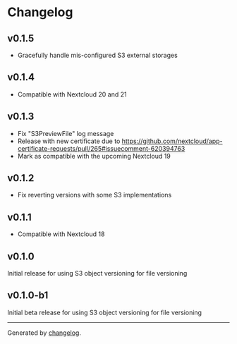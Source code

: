 <!--
  - SPDX-FileCopyrightText: 2020 Nextcloud GmbH and Nextcloud contributors
  - SPDX-License-Identifier: AGPL-3.0-or-later
-->
# Changelog

## v0.1.5
- Gracefully handle mis-configured S3 external storages

## v0.1.4
- Compatible with Nextcloud 20 and 21

## v0.1.3
- Fix "S3PreviewFile" log message
- Release with new certificate due to https://github.com/nextcloud/app-certificate-requests/pull/265#issuecomment-620394763
- Mark as compatible with the upcoming Nextcloud 19

## v0.1.2
- Fix reverting versions with some S3 implementations

## v0.1.1
- Compatible with Nextcloud 18

## v0.1.0
Initial release for using S3 object versioning for file versioning

## v0.1.0-b1
Initial beta release for using S3 object versioning for file versioning

---

Generated by [changelog](https://github.com/gluons/changelog).
